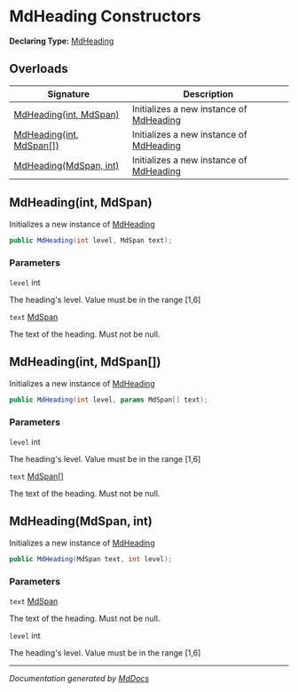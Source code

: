 ﻿# MdHeading Constructors

**Declaring Type:** [MdHeading](../index.md)

## Overloads

| Signature                                          | Description                                            |
| -------------------------------------------------- | ------------------------------------------------------ |
| [MdHeading(int, MdSpan)](#mdheadingint-mdspan)     | Initializes a new instance of [MdHeading](../index.md) |
| [MdHeading(int, MdSpan\[\])](#mdheadingint-mdspan) | Initializes a new instance of [MdHeading](../index.md) |
| [MdHeading(MdSpan, int)](#mdheadingmdspan-int)     | Initializes a new instance of [MdHeading](../index.md) |

## MdHeading(int, MdSpan)

Initializes a new instance of [MdHeading](../index.md)

```csharp
public MdHeading(int level, MdSpan text);
```

### Parameters

`level`  int

The heading's level. Value must be in the range \[1,6\]

`text`  [MdSpan](../../MdSpan/index.md)

The text of the heading. Must not be null.

## MdHeading(int, MdSpan\[\])

Initializes a new instance of [MdHeading](../index.md)

```csharp
public MdHeading(int level, params MdSpan[] text);
```

### Parameters

`level`  int

The heading's level. Value must be in the range \[1,6\]

`text`  [MdSpan](../../MdSpan/index.md)\[\]

The text of the heading. Must not be null.

## MdHeading(MdSpan, int)

Initializes a new instance of [MdHeading](../index.md)

```csharp
public MdHeading(MdSpan text, int level);
```

### Parameters

`text`  [MdSpan](../../MdSpan/index.md)

The text of the heading. Must not be null.

`level`  int

The heading's level. Value must be in the range \[1,6\]

___

*Documentation generated by [MdDocs](https://github.com/ap0llo/mddocs)*
